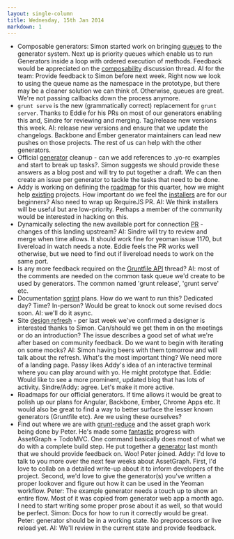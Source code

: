 ```yaml
---
layout: single-column
title: Wednesday, 15th Jan 2014
markdown: 1
---
```


* Composable generators: Simon started work on bringing [queues](https://github.com/yeoman/generator/pull/468) to the generator system. Next up is priority queues which enable us to run Generators inside a loop with ordered execution of methods. Feedback would be appreciated on the [composability](https://github.com/yeoman/generator/issues/433) discussion thread. AI for the team: Provide feedback to Simon before next week. Right now we look to using the queue name as the namespace in the prototype, but there may be a cleaner solution we can think of. Otherwise, queues are great. We're not passing callbacks down the process anymore.
* `grunt serve` is the new (grammatically correct) replacement for `grunt server`. Thanks to Eddie for his PRs on most of our generators enabling this and, Sindre for reviewing and merging. Tag/release new versions this week. AI: release new versions and ensure that we update the changelogs. Backbone and Ember generator maintainers can lead new pushes on those projects. The rest of us can help with the other generators.
* Official [generator](https://github.com/yeoman/yeoman/issues/1263) cleanup - can we add references to .yo-rc examples and start to break up tasks?. Simon suggests we should provide these answers as a blog post and will try to put together a draft. We can then create an issue per generator to tackle the tasks that need to be done.
* Addy is working on defining the [roadmap](https://github.com/yeoman/yeoman/issues/1264) for this quarter, how we might help [existing](https://github.com/yeoman/yeoman/issues/1265) projects. How important do we feel the [installers](https://github.com/yeoman/yeoman/issues/1262) are for our beginners? Also need to wrap up RequireJS PR. AI: We think installers will be useful but are low-priority. Perhaps a member of the community would be interested in hacking on this.
* Dynamically selecting the new available port for connection [PR](https://github.com/eddiemonge/grunt-contrib-connect/commit/7bd5022e4b5f53919f0fc94e0501548dd3ef666b) - changes of this landing upstream? AI: Sindre will try to review and merge when time allows. It should work fine for yeoman issue 1170, but livereload in watch needs a note. Eddie feels the PR works well otherwise, but we need to find out if livereload needs to work on the same port.
* Is any more feedback required on the [Gruntfile API](https://github.com/yeoman/generator/issues/432) thread? AI: most of the comments are needed on the common task queue we'd create to be used by generators. The common named 'grunt release', 'grunt serve' etc.
* Documentation [sprint](https://github.com/yeoman/yeoman/issues/1259) plans. How do we want to run this? Dedicated day? Time? In-person? Would be great to knock out some revised docs soon. AI: we'll do it async.
* Site [design refresh](https://github.com/yeoman/yeoman.github.io/issues/113) - per last week we've confirmed a designer is interested thanks to Simon. Can/should we get them in on the meetings or do an introduction? The issue describes a good set of what we're after based on community feedback. Do we want to begin with iterating on some mocks? AI: Simon having beers with them tomorrow and will talk about the refresh. What's the most important thing? We need more of a landing page. Passy likes Addy's idea of an interactive terminal where you can play around with yo. He might prototype that. Eddie: Would like to see a more prominent, updated blog that has lots of activity. Sindre/Addy: agree. Let's make it more active.
* Roadmaps for our official generators. If time allows it would be great to polish up our plans for Angular, Backbone, Ember, Chrome Apps etc. It would also be great to find a way to better surface the lesser known generators (Gruntfile etc). Are we using these ourselves?
* Find out where we are with [grunt-reduce](https://github.com/yeoman/yeoman/issues/1234) and the asset graph work being done by Peter. He's made some [fantastic](https://twitter.com/assetgraph/status/423394706458832896) progress with AssetGraph + TodoMVC. One command basically does most of what we do with a complete build step. He put together a [generator](https://github.com/Munter/generator-webapp-assetgraph) last month that we should provide feedback on. Woo! Peter joined. Addy: I'd love to talk to you more over the next few weeks about AssetGraph. First, I'd love to collab on a detailed write-up about it to inform developers of the project. Second, we'd love to give the generator(s) you've written a proper lookover and figure out how it can be used in the Yeoman workflow. Peter: The example generator needs a touch up to show an entire flow. Most of it was copied from generator web app a month ago. I need to start writing some proper prose about it as well, so that would be perfect. Simon: Docs for how to run it correctly would be great. Peter: generator should be in a working state. No preprocessors or live reload yet. AI: We'll review in the current state and provide feedback.
